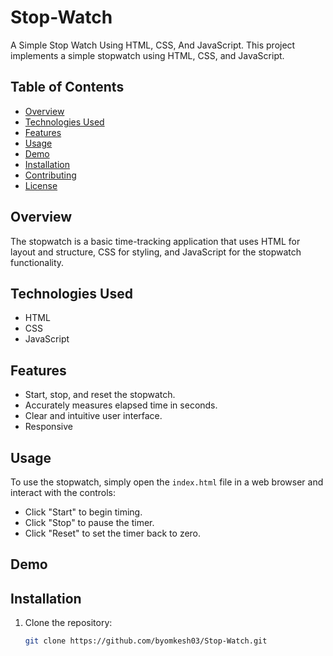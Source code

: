 # Stop-Watch
A Simple Stop Watch Using HTML, CSS, And JavaScript.
This project implements a simple stopwatch using HTML, CSS, and JavaScript.

## Table of Contents

- [Overview](#overview)
- [Technologies Used](#technologies-used)
- [Features](#features)
- [Usage](#usage)
- [Demo](#demo)
- [Installation](#installation)
- [Contributing](#contributing)
- [License](#license)

## Overview

The stopwatch is a basic time-tracking application that uses HTML for layout and structure, CSS for styling, and JavaScript for the stopwatch functionality.

## Technologies Used

- HTML
- CSS
- JavaScript

## Features

- Start, stop, and reset the stopwatch.
- Accurately measures elapsed time in seconds.
- Clear and intuitive user interface.
- Responsive

## Usage

To use the stopwatch, simply open the `index.html` file in a web browser and interact with the controls:
- Click "Start" to begin timing.
- Click "Stop" to pause the timer.
- Click "Reset" to set the timer back to zero.

## Demo



## Installation

1. Clone the repository:
   ```bash
   git clone https://github.com/byomkesh03/Stop-Watch.git

